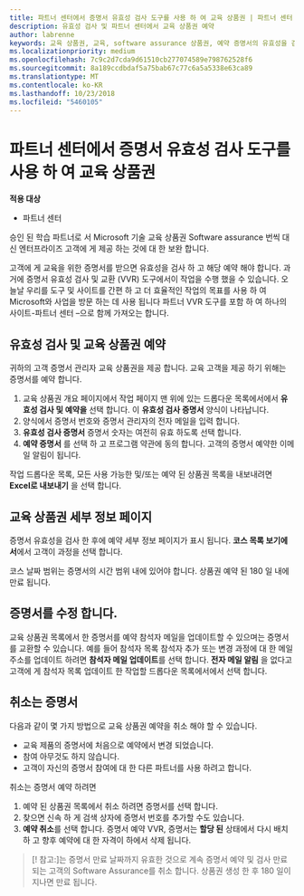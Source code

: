 ```yaml
---
title: 파트너 센터에서 증명서 유효성 검사 도구를 사용 하 여 교육 상품권 | 파트너 센터
description: 유효성 검사 및 파트너 센터에서 교육 상품권 예약
author: labrenne
keywords: 교육 상품권, 교육, software assurance 상품권, 예약 증명서의 유효성을 검사합니다
ms.localizationpriority: medium
ms.openlocfilehash: 7c9c2d7cda9d61510cb277074589e798762528f6
ms.sourcegitcommit: 8a189ccdbdaf5a75bab67c77c6a5a5338e63ca89
ms.translationtype: MT
ms.contentlocale: ko-KR
ms.lasthandoff: 10/23/2018
ms.locfileid: "5460105"
---
```

# <a name="use-the-voucher-validation-tool-in-partner-center-for-training-vouchers"></a>파트너 센터에서 증명서 유효성 검사 도구를 사용 하 여 교육 상품권

**적용 대상**

- 파트너 센터

승인 된 학습 파트너로 서 Microsoft 기술 교육 상품권 Software assurance 번씩 대신 엔터프라이즈 고객에 게 제공 하는 것에 대 한 보완 합니다. 

고객에 게 교육을 위한 증명서를 받으면 유효성을 검사 하 고 해당 예약 해야 합니다. 과거에 증명서 유효성 검사 및 교환 (VVR) 도구에서이 작업을 수행 했을 수 있습니다. 오늘날 우리를 도구 및 사이트를 간편 하 고 더 효율적인 작업의 목표를 사용 하 여 Microsoft와 사업을 방문 하는 데 사용 됩니다 파트너 VVR 도구를 포함 하 여 하나의 사이트-파트너 센터 –으로 함께 가져오는 합니다.

## <a name="validate-and-reserve-a-training-voucher"></a>유효성 검사 및 교육 상품권 예약

귀하의 고객 증명서 관리자 교육 상품권을 제공 합니다. 교육 고객을 제공 하기 위해는 증명서를 예약 합니다.

1.  교육 상품권 개요 페이지에서 작업 페이지 맨 위에 있는 드롭다운 목록에서에서 **유효성 검사 및 예약을** 선택 합니다. 이 **유효성 검사 증명서** 양식이 나타납니다.
2.  양식에서 증명서 번호와 증명서 관리자의 전자 메일을 입력 합니다.
3.  **유효성 검사 증명서** 증명서 숫자는 여전히 유효 하도록 선택 합니다. 
4.  **예약 증명서** 를 선택 하 고 프로그램 약관에 동의 합니다. 고객의 증명서 예약한 이메일 알림이 됩니다.

작업 드롭다운 목록, 모든 사용 가능한 및/또는 예약 된 상품권 목록을 내보내려면 **Excel로 내보내기** 을 선택 합니다.

## <a name="training-voucher-details-page"></a>교육 상품권 세부 정보 페이지

증명서 유효성을 검사 한 후에 예약 세부 정보 페이지가 표시 됩니다. **코스 목록 보기에서**에서 고객이 과정을 선택 합니다. 

코스 날짜 범위는 증명서의 시간 범위 내에 있어야 합니다. 상품권 예약 된 180 일 내에 만료 됩니다.

## <a name="modify-a-voucher"></a>증명서를 수정 합니다.

교육 상품권 목록에서 한 증명서를 예약 참석자 메일을 업데이트할 수 있으며는 증명서를 교환할 수 있습니다. 예를 들어 참석자 목록 참석자 추가 또는 변경 과정에 대 한 메일 주소를 업데이트 하려면 **참석자 메일 업데이트**를 선택 합니다. **전자 메일 알림** 을 없다고 고객에 게 참석자 목록 업데이트 한 작업할 드롭다운 목록에서에서 선택 합니다. 

## <a name="cancel-a-voucher"></a>취소는 증명서 

다음과 같이 몇 가지 방법으로 교육 상품권 예약을 취소 해야 할 수 있습니다. 
- 교육 제품의 증명서에 처음으로 예약에서 변경 되었습니다.
- 참여 아무것도 하지 않습니다.
- 고객이 자신의 증명서 참여에 대 한 다른 파트너를 사용 하려고 합니다.

취소는 증명서 예약 하려면

1.  예약 된 상품권 목록에서 취소 하려면 증명서를 선택 합니다.
2.  찾으면 신속 하 게 검색 상자에 증명서 번호를 추가할 수도 있습니다.
3.  **예약 취소**를 선택 합니다. 증명서 예약 VVR, 증명서는 **할당 된** 상태에서 다시 배치 하 고 향후 예약에 대 한 자격이 하에서 삭제 됩니다.

>[! 참고:]는 증명서 만료 날짜까지 유효한 것으로 계속 증명서 예약 및 검사 만료 되는 고객의 Software Assurance를 취소 합니다. 상품권 생성 한 후 180 일이 지나면 만료 됩니다.


